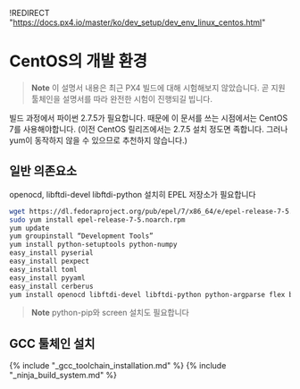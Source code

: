 !REDIRECT "https://docs.px4.io/master/ko/dev_setup/dev_env_linux_centos.html"

# CentOS의 개발 환경

> **Note** 이 설명서 내용은 최근 PX4 빌드에 대해 시험해보지 않았습니다. 곧 지원 툴체인을 설명서를 따라 완전한 시험이 진행되길 빕니다.

빌드 과정에서 파이썬 2.7.5가 필요합니다. 때문에 이 문서를 쓰는 시점에서는 CentOS 7를 사용해야합니다. (이전 CentOS 릴리즈에서는 2.7.5 설치 정도면 족합니다. 그러나 yum이 동작하지 않을 수 있으므로 추천하지 않습니다.)

## 일반 의존요소

openocd, libftdi-devel libftdi-python 설치히 EPEL 저장소가 필요합니다

```sh
wget https://dl.fedoraproject.org/pub/epel/7/x86_64/e/epel-release-7-5.noarch.rpm
sudo yum install epel-release-7-5.noarch.rpm
yum update
yum groupinstall “Development Tools”
yum install python-setuptools python-numpy
easy_install pyserial
easy_install pexpect
easy_install toml
easy_install pyyaml
easy_install cerberus
yum install openocd libftdi-devel libftdi-python python-argparse flex bison-devel ncurses-devel ncurses-libs autoconf texinfo libtool zlib-devel cmake vim-common
```

> **Note** python-pip와 screen 설치도 필요합니다

## GCC 툴체인 설치

<!-- import GCC toolchain common documentation --> {% include "_gcc_toolchain_installation.md" %}

<!-- import docs ninja build system --> {% include "_ninja_build_system.md" %}